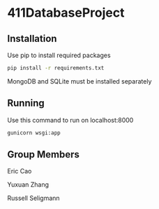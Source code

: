 # 411DatabaseProject

## Installation

Use pip to install required packages

```bash
pip install -r requirements.txt
```

MongoDB and SQLite must be installed separately

## Running

Use this command to run on localhost:8000

```bash
gunicorn wsgi:app
```

## Group Members

Eric Cao

Yuxuan Zhang

Russell Seligmann

